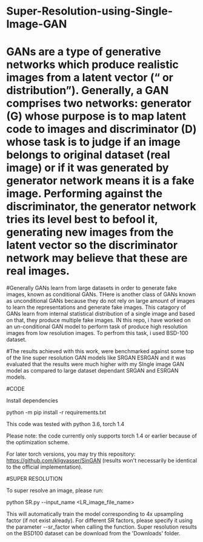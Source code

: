# Super-Resolution-using-Single-Image-GAN
# GANs are a type of generative networks which produce realistic images from a latent vector (“ or distribution”). Generally, a GAN comprises two networks: generator (G) whose purpose is to map latent code to images and discriminator (D) whose task is to judge if an image belongs to original dataset (real image) or if it was generated by generator network means it is a fake image. Performing against the discriminator, the generator network tries its level best to befool it, generating new images from the latent vector so the discriminator network may believe that these are real images.

#Generally GANs learn from large datasets in order to generate fake images, known as conditional GANs. THere is another class of GANs known as unconditional GANs because they do not rely on large amount of images to learn the representations and generate fake images. This catagory of GANs learn from internal statistical distribution of a single image and based on that, they produce multiple fake images. IN this repo, i have worked on an un-conditional GAN model to perform task of produce high resolution images from low resolution images. To perfrom this task, i used BSD-100 dataset. 

#The results achieved with this work, were benchmarked against some top of the line super resolution GAN models like SRGAN ESRGAN and it was evaluated that the results were much higher with my SIngle image GAN model as compared to large dataset dependant SRGAN and ESRGAN models.

#CODE

Install dependencies

python -m pip install -r requirements.txt

This code was tested with python 3.6, torch 1.4

Please note: the code currently only supports torch 1.4 or earlier because of the optimization scheme.

For later torch versions, you may try this repository: https://github.com/kligvasser/SinGAN (results won't necessarily be identical to the official implementation).

#SUPER RESOLUTION

To super resolve an image, please run:

python SR.py --input_name <LR_image_file_name>

This will automatically train the model corresponding to 4x upsampling factor (if not exist already). For different SR factors, please specify it using the parameter --sr_factor when calling the function. 
Super resolution results on the BSD100 dataset can be download from the 'Downloads' folder.

